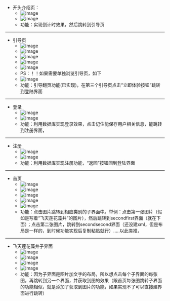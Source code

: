 - 开头介绍页：
  - ![image](https://user-images.githubusercontent.com/106669055/171617534-f0b43a48-e623-40bc-b9bc-e0b0adfaa485.png)
  - ![image](https://user-images.githubusercontent.com/106669055/171618160-9af67e30-3ba5-4a2c-bd34-775958e9d8ca.png)
  - 功能：实现倒计时效果，然后跳转到引导页
***
- 引导页
  - ![image](https://user-images.githubusercontent.com/106669055/171618588-28b48c10-3e7d-424c-9f0f-641aafd4b2e1.png)
  - ![image](https://user-images.githubusercontent.com/106669055/171618674-02f52839-f5f4-4ead-b43c-68d549f8484f.png)
  - ![image](https://user-images.githubusercontent.com/106669055/171618831-f228f63c-17e5-46b3-9a91-c95d6d17d5fe.png)
  - ![image](https://user-images.githubusercontent.com/106669055/171618763-e0a5c297-8623-48a0-a842-81c82f9eefd6.png)
  - ![image](https://user-images.githubusercontent.com/106669055/171618882-eeb0142f-11af-448a-b8ab-1f309998a022.png)
  - PS：！！如果需要单独浏览引导页，如下
  - ![image](https://user-images.githubusercontent.com/106669055/171619320-5379af4e-5636-475c-af7c-279fce7bec2f.png)
  - 功能：引导翻页功能(已实现)，在第三个引导页点击“立即体验按钮”跳转到登陆界面
***
- 登录
  - ![image](https://user-images.githubusercontent.com/106669055/171619542-281fdcbd-a6d4-4b02-8435-795b63c0357d.png)
  - ![image](https://user-images.githubusercontent.com/106669055/171619586-83dde91b-c3cd-4d5d-902a-afd7e77a42dd.png)
  - 功能：利用数据库实现登录效果，点击记住能保存用户相关信息，能跳转到注册界面，

***
- 注册
  - ![image](https://user-images.githubusercontent.com/106669055/171619769-9da8b2ef-38a7-408c-a94d-2af6558379d3.png)
  - ![image](https://user-images.githubusercontent.com/106669055/171619795-3118dc7c-04f6-44f3-b394-7bebae9d242b.png)
  - 功能：利用数据库实现注册功能，“返回”按钮回到登陆界面
***
- 首页
  - ![image](https://user-images.githubusercontent.com/106669055/171619960-81f26995-a739-4667-98b3-51517d2ca360.png)
  - ![image](https://user-images.githubusercontent.com/106669055/171620004-c0f24478-bc32-4d88-9f25-b9ab03f73f25.png)
  - ![image](https://user-images.githubusercontent.com/106669055/171620030-7b9cf26a-5b2e-41bf-b54e-89ee3295af12.png)
  - ![image](https://user-images.githubusercontent.com/106669055/171620294-0ffafcce-7062-46dd-a74e-c954bcf298fe.png)
  - ![image](https://user-images.githubusercontent.com/106669055/171620323-5caad1f5-88b9-47bb-9722-e5fb4e6095a6.png)
  - 功能：点击图片跳转到相应类别的子界面中。举例：点击第一张图片（假如是写着“飞天莲花藻井”的图片），然后跳转到secondfirst界面（就在下面）；点击第二张图片，跳转到secondsecond界面（还没建xml，但是布局是一样的，到时候功能实现后复制粘贴就行）.....以此类推，
***
- 飞天莲花藻井子界面
  - ![image](https://user-images.githubusercontent.com/106669055/171622076-16eec147-f1ca-4b32-8b69-b1f088a1c22f.png)
  - ![image](https://user-images.githubusercontent.com/106669055/171622107-52d1aae5-8475-4a93-8e53-8c2b1b538574.png)
  - ![image](https://user-images.githubusercontent.com/106669055/171622151-0c012154-2d7d-43ca-95e1-901ed5eb4532.png)
  - ![image](https://user-images.githubusercontent.com/106669055/171622191-c1500ebb-6fd6-4d45-b04a-c594003a6c4d.png)
  - 功能：因为子界面是图片加文字的布局，所以想点击每个子界面的每张图，再跳转到另一个界面，并获取到图的效果（跟首页每张图跳转子界面的功能相似，就是添加了获取到图片的功能，如果实现不了可以直接建界面进行跳转）



